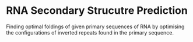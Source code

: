 # RNA Secondary Strucutre Prediction

Finding optimal foldings of given primary sequences of RNA by optimising the configurations of inverted repeats found in the primary sequence.
